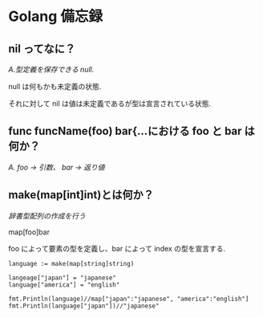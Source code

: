 # Golang 備忘録

## nil ってなに？

_A.型定義を保存できる null._

null は何もかも未定義の状態.

それに対して nil は値は未定義であるが型は宣言されている状態.

## func funcName(foo) bar{...における foo と bar は何か？

_A. foo -> 引数、 bar -> 返り値_

## make(map[int]int)とは何か？

_辞書型配列の作成を行う_

map[foo]bar

foo によって要素の型を定義し、bar によって index の型を宣言する.

```golang
language := make(map[string]string)

langeage["japan"] = "japanese"
language["america"] = "english"

fmt.Println(language)//map["japan":"japanese", "america":"english"]
fmt.Println(language["japan"])//"japanese"

```
